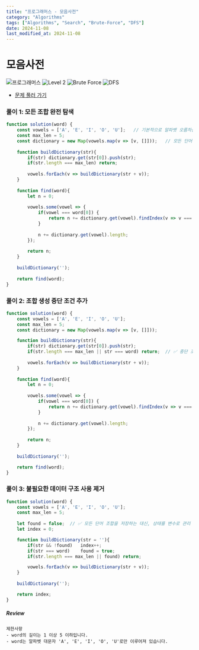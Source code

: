 ```yaml
---
title: "프로그래머스 - 모음사전"
category: "Algorithms"
tags: ["Algorithms", "Search", "Brute-Force", "DFS"]
date: 2024-11-08
last_modified_at: 2024-11-08
---
```


# 모음사전

<img src="https://img.shields.io/badge/-프로그래머스-1e2a3c" alt="프로그래머스"/> <img src="https://img.shields.io/badge/-Level 2-green" alt="Level 2"/> <img src="https://img.shields.io/badge/-Brute Force-midnightblue" alt="Brute Force"/> <img src="https://img.shields.io/badge/-DFS-crimson" alt="DFS"/> 

- [문제 풀러 가기](https://school.programmers.co.kr/learn/courses/30/lessons/84512)

### 풀이 1: 모든 조합 완전 탐색

```js
function solution(word) {
    const vowels = ['A', 'E', 'I', 'O', 'U'];   // 기본적으로 알파벳 오름차순
    const max_len = 5;
    const dictionary = new Map(vowels.map(v => [v, []]));   // 모든 단어 조합 Map 객체에 저장
    
    function buildDictionary(str){
        if(str) dictionary.get(str[0]).push(str);
        if(str.length === max_len) return;
        
        vowels.forEach(v => buildDictionary(str + v));
    }
    
    function find(word){
        let n = 0;
        
        vowels.some(vowel => {
            if(vowel === word[0]) {
                return n += dictionary.get(vowel).findIndex(v => v === word) + 1;
            } 
            
            n += dictionary.get(vowel).length;
        });
        
        return n;
    }
    
    buildDictionary('');
    
    return find(word);
}
```

### 풀이 2: 조합 생성 중단 조건 추가

```js
function solution(word) {
    const vowels = ['A', 'E', 'I', 'O', 'U'];
    const max_len = 5;
    const dictionary = new Map(vowels.map(v => [v, []]));

    function buildDictionary(str){
        if(str) dictionary.get(str[0]).push(str);
        if(str.length === max_len || str === word) return;  // ✅ 중단 조건 추가
        
        vowels.forEach(v => buildDictionary(str + v));
    }
    
    function find(word){
        let n = 0;
        
        vowels.some(vowel => {
            if(vowel === word[0]) {
                return n += dictionary.get(vowel).findIndex(v => v === word) + 1;
            } 
            
            n += dictionary.get(vowel).length;
        });
        
        return n;
    }
    
    buildDictionary('');

    return find(word);
}
```

### 풀이 3: 불필요한 데이터 구조 사용 제거

```js
function solution(word) {
    const vowels = ['A', 'E', 'I', 'O', 'U'];
    const max_len = 5;
    
    let found = false;  // ✅ 모든 단어 조합을 저장하는 대신, 상태를 변수로 관리
    let index = 0;     

    function buildDictionary(str = ''){
        if(str && !found)   index++;
        if(str === word)    found = true;
        if(str.length === max_len || found) return;  

        vowels.forEach(v => buildDictionary(str + v));
    }
    
    buildDictionary('');

    return index;
}
```

##### Review 

```
제한사항
- word의 길이는 1 이상 5 이하입니다.
- word는 알파벳 대문자 'A', 'E', 'I', 'O', 'U'로만 이루어져 있습니다.
```
